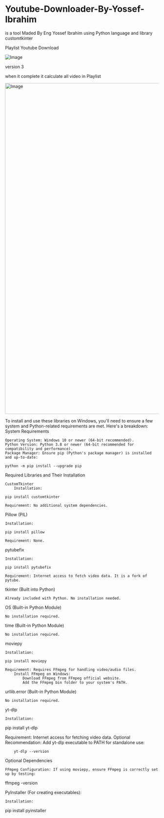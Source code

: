 # Youtube-Downloader-By-Yossef-Ibrahim
is a tool Maded By Eng Yossef Ibrahim using Python language and library customtkinter 

Playlist Youtube Download 


![Image](https://github.com/user-attachments/assets/cfe83b41-36a3-4c35-a445-7666e7165ccf)

version 3

when it complete it calculate all video in Playlist 

<img width="1080" alt="Image" src="https://github.com/user-attachments/assets/7a06239a-e1f6-40cc-8484-d1aaff2cc825" />


To install and use these libraries on Windows, you'll need to ensure a few system and Python-related requirements are met. Here's a breakdown:
System Requirements

    Operating System: Windows 10 or newer (64-bit recommended).
    Python Version: Python 3.8 or newer (64-bit recommended for compatibility and performance).
    Package Manager: Ensure pip (Python's package manager) is installed and up-to-date:

    python -m pip install --upgrade pip

Required Libraries and Their Installation

    CustomTkinter
        Installation:

    pip install customtkinter

    Requirement: No additional system dependencies.

Pillow (PIL)

    Installation:

    pip install pillow

    Requirement: None.

pytubefix

    Installation:

    pip install pytubefix

    Requirement: Internet access to fetch video data. It is a fork of pytube.

tkinter (Built into Python)

    Already included with Python. No installation needed.

OS (Built-in Python Module)

    No installation required.

time (Built-in Python Module)

    No installation required.

moviepy

    Installation:

    pip install moviepy

    Requirement: Requires FFmpeg for handling video/audio files.
        Install FFmpeg on Windows:
            Download FFmpeg from FFmpeg official website.
            Add the FFmpeg bin folder to your system's PATH.

urllib.error (Built-in Python Module)

    No installation required.

yt-dlp

    Installation:

pip install yt-dlp

Requirement: Internet access for fetching video data.
Optional Recommendation: Add yt-dlp executable to PATH for standalone use:

        yt-dlp --version

Optional Dependencies

    FFmpeg Configuration: If using moviepy, ensure FFmpeg is correctly set up by testing:

ffmpeg -version

PyInstaller (For creating executables):

    Installation:

pip install pyinstaller
